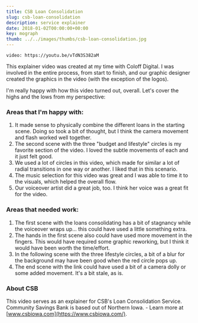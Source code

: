 ```yaml
---
title: CSB Loan Consolidation
slug: csb-loan-consolidation
description: service explainer
date: 2018-01-02T00:00:00+00:00
key: mograph
thumb: ../../images/thumbs/csb-loan-consolidation.jpg
---
```


`video: https://youtu.be/vTdN3S382aM`

This explainer video was created at my time with Coloff Digital. I was involved in the entire process, from start to finish, and our graphic designer created the graphics in the video (with the exception of the logos).

I'm really happy with how this video turned out, overall. Let's cover the highs and the lows from my perspective:

### Areas that I'm happy with:
1. It made sense to physically combine the different loans in the starting scene. Doing so took a bit of thought, but I think the camera movement and flash worked well together. 
2. The second scene with the three "budget and lifestyle" circles is my favorite section of the video. I loved the subtle movements of each and it just felt good.
3. We used a lot of circles in this video, which made for similar a lot of radial transitions in one way or another. I liked that in this scenario.
4. The music selection for this video was great and I was able to time it to the visuals, which helped the overall flow.
5. Our voiceover artist did a great job, too. I think her voice was a great fit for the video.

### Areas that needed work:
1. The first scene with the loans consolidating has a bit of stagnancy while the voiceover wraps up... this could have used a little something extra.
2. The hands in the first scene also could have used more movement in the fingers. This would have required some graphic reworking, but I think it would have been worth the time/effort.
3. In the following scene with the three lifestyle circles, a bit of a blur for the background may have been good when the red circle pops up.
4. The end scene with the link could have used a bit of a camera dolly or some added movement. It's a bit stale, as is.

### About CSB

This video serves as an explainer for CSB's Loan Consolidation Service. Community Savings Bank is based out of Northern Iowa. - Learn more at [www.csbiowa.com](https://www.csbiowa.com/).